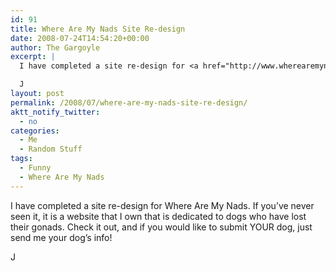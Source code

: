 ```yaml
---
id: 91
title: Where Are My Nads Site Re-design
date: 2008-07-24T14:54:20+00:00
author: The Gargoyle
excerpt: |
  I have completed a site re-design for <a href="http://www.wherearemynads.com/">Where Are My Nads</a>.  If you've never seen it, it is a website that I own that is dedicated to dogs who have lost their gonads.  Check it out, and if you would like to submit YOUR dog, just <a href="http://www.wherearemynads.com/contact">send me your dog's info</a>!

  J
layout: post
permalink: /2008/07/where-are-my-nads-site-re-design/
aktt_notify_twitter:
  - no
categories:
  - Me
  - Random Stuff
tags:
  - Funny
  - Where Are My Nads
---
```


I have completed a site re-design for Where Are My Nads. If you&#8217;ve never seen it, it is a website that I own that is dedicated to dogs who have lost their gonads. Check it out, and if you would like to submit YOUR dog, just send me your dog&#8217;s info!

J
